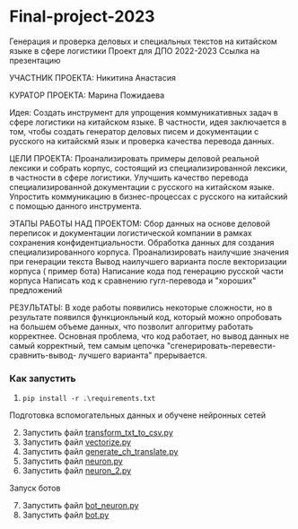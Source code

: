 # Final-project-2023
Генерация и проверка деловых и специальных текстов на китайском языке в сфере логистики
Проект для ДПО 2022-2023 Ссылка на презентацию 


УЧАСТНИК ПРОЕКТА:
Никитина Анастасия


КУРАТОР ПРОЕКТА:
Марина Пожидаева

Идея: Создать инструмент для упрощения коммуникативных задач в сфере логистики на китайском языке. 
В частности, идея заключается в том, чтобы создать генератор деловых писем и документации с русского на китайскмй язык и проверка качества перевода данных.

ЦЕЛИ ПРОЕКТА:
Проанализировать примеры деловой реальной лексики и собрать корпус, состоящий из специализированной лексики, в частности в сфере логистики.
Улучшить качество перевода специализированной документации с русского на китайском языке.
Упростить коммуникацию в бизнес-процессах с русского на китайский  с помощью данного инструмента.

ЭТАПЫ РАБОТЫ НАД ПРОЕКТОМ:
Сбор данных на основе деловой переписок и документации  логистической компании в рамках сохранения конфидентциальности.
Обработка данных для создания специализированного корпуса.
Проанализировать наилучшие значения при генерации текста
Вывод наилучшего варианта после векторизации корпуса ( пример бота)
Написание кода под генерацию русской части корпуса
Написать код к сравнению гугл-перевода и "хороших" предложений

РЕЗУЛЬТАТЫ:
В ходе работы появились некоторые сложности, но в результате появился функционльный код, который можно опробовать на большем объеме данных, что позволит алгоритму работать корректнее. Основная проблема, что код работает, но вывод данных не самый корректный, тем самым цепочка "сгенерировать-перевести-сравнить-вывод- лучшего варианта" прерывается.


### Как запустить

1. `pip install -r .\requirements.txt`


Подготовка вспомогательных данных и обучене нейронных сетей

2. Запустить файл [transform_txt_to_csv.py](transform_txt_to_csv.py)
3. Запустить файл [vectorize.py](vectorize.py)
4. Запустить файл [generate_ch_translate.py](generate_ch_translate.py)
5. Запустить файл [neuron.py](neuron.py)
6. Запустить файл [neuron_2.py](neuron_2.py)

Запуск ботов

7. Запустить файл [bot_neuron.py](bot_neuron.py) 
8. Запустить файл [bot.py](bot.py) 



